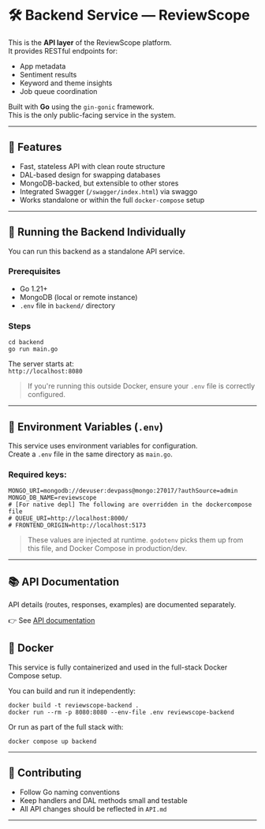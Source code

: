 # 🛠 Backend Service — ReviewScope

This is the **API layer** of the ReviewScope platform.  
It provides RESTful endpoints for:
- App metadata
- Sentiment results
- Keyword and theme insights
- Job queue coordination

Built with **Go** using the `gin-gonic` framework.  
This is the only public-facing service in the system.

---

## 🚀 Features

- Fast, stateless API with clean route structure
- DAL-based design for swapping databases
- MongoDB-backed, but extensible to other stores
- Integrated Swagger (`/swagger/index.html`) via swaggo
- Works standalone or within the full `docker-compose` setup

---

## 🔧 Running the Backend Individually

You can run this backend as a standalone API service.

### Prerequisites
- Go 1.21+
- MongoDB (local or remote instance)
- `.env` file in `backend/` directory

### Steps

```
cd backend
go run main.go
```

The server starts at:  
`http://localhost:8080`

> If you're running this outside Docker, ensure your `.env` file is correctly configured.

---

## 📄 Environment Variables (`.env`)

This service uses environment variables for configuration.  
Create a `.env` file in the same directory as `main.go`.

### Required keys:

```
MONGO_URI=mongodb://devuser:devpass@mongo:27017/?authSource=admin
MONGO_DB_NAME=reviewscope
# [For native depl] The following are overridden in the dockercompose file
# QUEUE_URI=http://localhost:8000/
# FRONTEND_ORIGIN=http://localhost:5173

```

> These values are injected at runtime. `godotenv` picks them up from this file, and Docker Compose in production/dev.

---

## 📚 API Documentation

API details (routes, responses, examples) are documented separately.

👉 See [API documentation](api/api.md)


## 🐳 Docker

This service is fully containerized and used in the full-stack Docker Compose setup.

You can build and run it independently:

```
docker build -t reviewscope-backend .
docker run --rm -p 8080:8080 --env-file .env reviewscope-backend
```

Or run as part of the full stack with:

```
docker compose up backend
```

---

## 🤝 Contributing

- Follow Go naming conventions
- Keep handlers and DAL methods small and testable
- All API changes should be reflected in `API.md`

---

